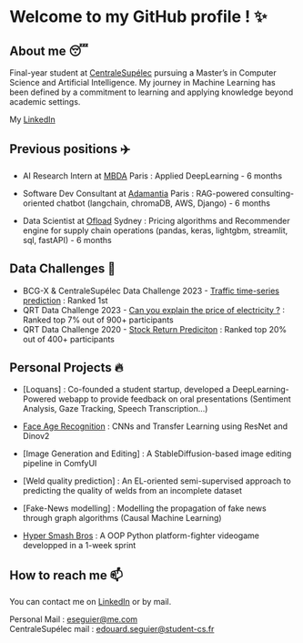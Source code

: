 # Welcome to my GitHub profile ! ✨

## About me 😴

Final-year student at [CentraleSupélec](https://www.centralesupelec.fr/) pursuing a Master’s in Computer Science and Artificial Intelligence. My journey in Machine Learning has been defined by a commitment to learning and applying knowledge beyond academic settings.

My [LinkedIn](https://www.linkedin.com/in/edouard-seguier-535097152/)


## Previous positions ✈️

- AI Research Intern at [MBDA](https://www.ubisoft.com/fr-fr/studio/laforge) Paris : Applied DeepLearning - 6 months

- Software Dev Consultant at [Adamantia](https://www.adamantia.paris/) Paris : RAG-powered consulting-oriented chatbot (langchain, chromaDB, AWS, Django) - 6 months

- Data Scientist at [Ofload](https://www.ofload.com.au/) Sydney : Pricing algorithms and Recommender engine for supply chain operations (pandas, keras, lightgbm, streamlit, sql, fastAPI) - 6 months

## Data Challenges 👊

- BCG-X & CentraleSupélec Data Challenge 2023 - [Traffic time-series prediction](https://www.bcg.com/x) : Ranked 1st
- QRT Data Challenge 2023 - [Can you explain the price of electricity ?](https://challengedata.ens.fr/participants/challenges/97/) : Ranked top 7% out of 900+ participants
- QRT Data Challenge 2020 - [Stock Return Prediciton](https://challengedata.ens.fr/participants/challenges/23/) : Ranked top 20% out of 400+ participants

## Personal Projects 🔥

- [Loquans] : Co-founded a student startup, developed a DeepLearning-Powered webapp to provide feedback on oral presentations (Sentiment Analysis, Gaze Tracking, Speech Transcription...)

- [Face Age Recognition](https://github.com/Edouard974/Face-Age-Recognition) : CNNs and Transfer Learning using ResNet and Dinov2
- [Image Generation and Editing] : A StableDiffusion-based image editing pipeline in ComfyUI
- [Weld quality prediction] : An EL-oriented semi-supervised approach to predicting the quality of welds from an incomplete dataset
- [Fake-News modelling] : Modelling the propagation of fake news through graph algorithms (Causal Machine Learning)
- [Hyper Smash Bros](https://github.com/Enzu83/hyper_smash_bros) : A OOP Python platform-fighter videogame developped in a 1-week sprint

## How to reach me 📫

You can contact me on [LinkedIn](https://www.linkedin.com/in/edouard-seguier-535097152/) or by mail.

Personal Mail : eseguier@me.com <br>
CentraleSupélec mail : edouard.seguier@student-cs.fr <br>
